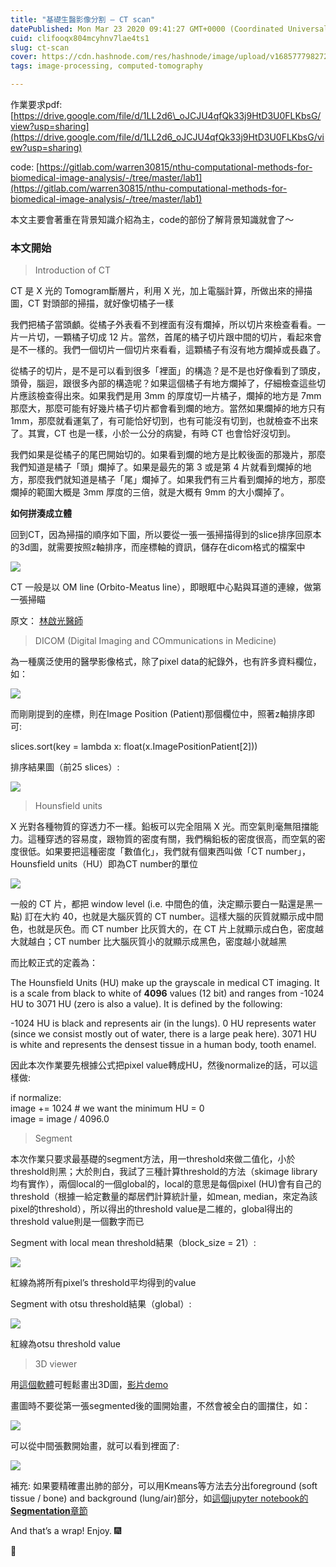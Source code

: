 ```yaml
---
title: "基礎生醫影像分割 — CT scan"
datePublished: Mon Mar 23 2020 09:41:27 GMT+0000 (Coordinated Universal Time)
cuid: clifooqx804mcyhnv7lae4ts1
slug: ct-scan
cover: https://cdn.hashnode.com/res/hashnode/image/upload/v1685777982729/1456f5d9-615b-42de-8609-f14019370ad9.png
tags: image-processing, computed-tomography

---
```


作業要求pdf: [https://drive.google.com/file/d/1LL2d6\_oJCJU4qfQk33j9HtD3U0FLKbsG/view?usp=sharing](https://drive.google.com/file/d/1LL2d6_oJCJU4qfQk33j9HtD3U0FLKbsG/view?usp=sharing)

code: [https://gitlab.com/warren30815/nthu-computational-methods-for-biomedical-image-analysis/-/tree/master/lab1](https://gitlab.com/warren30815/nthu-computational-methods-for-biomedical-image-analysis/-/tree/master/lab1)

本文主要會著重在背景知識介紹為主，code的部份了解背景知識就會了～

### 本文開始

> Introduction of CT

CT 是 X 光的 Tomogram斷層片，利用 X 光，加上電腦計算，所做出來的掃描圖，CT 對頭部的掃描，就好像切橘子一樣

我們把橘子當頭顱。從橘子外表看不到裡面有沒有爛掉，所以切片來檢查看看。一片一片切，一顆橘子切成 12 片。當然，首尾的橘子切片跟中間的切片，看起來會是不一樣的。我們一個切片一個切片來看看，這顆橘子有沒有地方爛掉或長蟲了。

從橘子的切片，是不是可以看到很多「裡面」的構造？是不是也好像看到了頭皮，頭骨，腦迴，跟很多內部的構造呢？如果這個橘子有地方爛掉了，仔細檢查這些切片應該檢查得出來。如果我們是用 3mm 的厚度切一片橘子，爛掉的地方是 7mm 那麼大，那麼可能有好幾片橘子切片都會看到爛的地方。當然如果爛掉的地方只有 1mm，那麼就看運氣了，有可能恰好切到，也有可能沒有切到，也就檢查不出來了。其實，CT 也是一樣，小於一公分的病變，有時 CT 也會恰好沒切到。

我們如果是從橘子的尾巴開始切的。如果看到爛的地方是比較後面的那幾片，那麼我們知道是橘子「頭」爛掉了。如果是最先的第 3 或是第 4 片就看到爛掉的地方，那麼我們就知道是橘子「尾」爛掉了。如果我們有三片看到爛掉的地方，那麼爛掉的範圍大概是 3mm 厚度的三倍，就是大概有 9mm 的大小爛掉了。

**如何拼湊成立體**

回到CT，因為掃描的順序如下圖，所以要從一張一張掃描得到的slice排序回原本的3d圖，就需要按照z軸排序，而座標軸的資訊，儲存在dicom格式的檔案中

![](https://cdn.hashnode.com/res/hashnode/image/upload/v1685777965247/fc6e2725-8baa-492e-8f20-149e8d26888c.png)

CT 一般是以 OM line (Orbito-Meatus line），即眼眶中心點與耳道的連線，做第一張掃瞄

原文： [林啟光醫師](https://www.oocities.org/dr_ericlin/ct_read/01_introduction.html)

> DICOM (Digital Imaging and COmmunications in Medicine)

為一種廣泛使用的醫學影像格式，除了pixel data的紀錄外，也有許多資料欄位，如：

![](https://cdn.hashnode.com/res/hashnode/image/upload/v1685777967633/b901ec8c-9f6c-4ed4-850e-f139181fdfa6.png)

而剛剛提到的座標，則在Image Position (Patient)那個欄位中，照著z軸排序即可:

slices.sort(key = lambda x: float(x.ImagePositionPatient\[2\]))

排序結果圖（前25 slices）:

![](https://cdn.hashnode.com/res/hashnode/image/upload/v1685777969289/b01c5a94-b417-4645-8afd-811ea1ab0051.png)

> Hounsfield units

X 光對各種物質的穿透力不一樣。鉛板可以完全阻隔 X 光。而空氣則毫無阻擋能力。這種穿透的容易度，跟物質的密度有關，我們稱鉛板的密度很高，而空氣的密度很低。如果要把這種密度「數值化」，我們就有個東西叫做「CT number」，Hounsfield units（HU）即為CT number的單位

[![](https://cdn.hashnode.com/res/hashnode/image/upload/v1685777971939/54d28b23-ca50-4d93-b355-dbeaa3b2a008.png)](https://www.oocities.org/dr_ericlin/ct_read/01_introduction.html)

一般的 CT 片，都把 window level (i.e. 中間色的值，決定顯示要白一點還是黑一點) 訂在大約 40，也就是大腦灰質的 CT number。這樣大腦的灰質就顯示成中間色，也就是灰色。而 CT number 比灰質大的，在 CT 片上就顯示成白色，密度越大就越白；CT number 比大腦灰質小的就顯示成黑色，密度越小就越黑

而比較正式的定義為：

The Hounsfield Units (HU) make up the grayscale in medical CT imaging. It is a scale from black to white of **4096** values (12 bit) and ranges from -1024 HU to 3071 HU (zero is also a value). It is defined by the following:

\-1024 HU is black and represents air (in the lungs). 0 HU represents water (since we consist mostly out of water, there is a large peak here). 3071 HU is white and represents the densest tissue in a human body, tooth enamel.

因此本次作業要先根據公式把pixel value轉成HU，然後normalize的話，可以這樣做:

if normalize:  
 image += 1024 # we want the minimum HU = 0  
 image = image / 4096.0

> Segment

本次作業只要求最基礎的segment方法，用一threshold來做二值化，小於threshold則黑；大於則白，我試了三種計算threshold的方法（skimage library均有實作），兩個local的一個global的，local的意思是每個pixel (HU)會有自己的threshold（根據一給定數量的鄰居們計算統計量，如mean, median，來定為該pixel的threshold），所以得出的threshold value是二維的，global得出的threshold value則是一個數字而已

Segment with local mean threshold結果（block\_size = 21）:

![](https://cdn.hashnode.com/res/hashnode/image/upload/v1685777974198/35cf044d-877b-4b90-9b7e-d9a1322a8d25.png)

紅線為將所有pixel’s threshold平均得到的value

Segment with otsu threshold結果（global）:

![](https://cdn.hashnode.com/res/hashnode/image/upload/v1685777976273/99f84fe3-49f5-4a73-85b9-f5aeb6526553.png)

紅線為otsu threshold value

> 3D viewer

用[這個軟體](https://fiji.sc/)可輕鬆畫出3D圖，[影片demo](https://www.youtube.com/watch?v=2N7i_gGYGLQ)

畫圖時不要從第一張segmented後的圖開始畫，不然會被全白的圖擋住，如：

![](https://cdn.hashnode.com/res/hashnode/image/upload/v1685777978362/5663804d-5a98-4f7d-8120-6d4d7c5d9bab.jpeg)

可以從中間張數開始畫，就可以看到裡面了:

![](https://cdn.hashnode.com/res/hashnode/image/upload/v1685777980081/ec21c3db-7fb2-4c2c-ac04-34a1f7ec390d.png)

補充: 如果要精確畫出肺的部分，可以用Kmeans等方法去分出foreground (soft tissue / bone) and background (lung/air)部分，如[這個jupyter notebook的**Segmentation**章節](https://www.raddq.com/dicom-processing-segmentation-visualization-in-python/)

And that’s a wrap! Enjoy. 🎆

👏